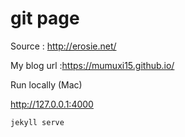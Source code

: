 # git page

Source : http://erosie.net/ 

My blog url :https://mumuxi15.github.io/



Run locally (Mac)

http://127.0.0.1:4000

```bash
jekyll serve
```

